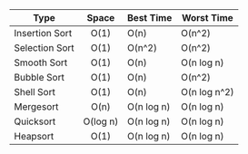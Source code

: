 | Type           |  Space   | Best Time  | Worst Time   |
| -------------- | :------: | ---------- | ------------ |
| Insertion Sort |   O(1)   | O(n)       | O(n^2)       |
| Selection Sort |   O(1)   | O(n^2)     | O(n^2)       |
| Smooth Sort    |   O(1)   | O(n)       | O(n log n)   |
| Bubble Sort    |   O(1)   | O(n)       | O(n^2)       |
| Shell Sort     |   O(1)   | O(n)       | O(n log n^2) |
| Mergesort      |   O(n)   | O(n log n) | O(n log n)   |
| Quicksort      | O(log n) | O(n log n) | O(n log n)   |
| Heapsort       |   O(1)   | O(n log n) | O(n log n)   |

